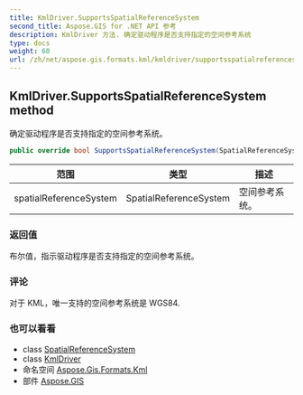 ```yaml
---
title: KmlDriver.SupportsSpatialReferenceSystem
second_title: Aspose.GIS for .NET API 参考
description: KmlDriver 方法. 确定驱动程序是否支持指定的空间参考系统
type: docs
weight: 60
url: /zh/net/aspose.gis.formats.kml/kmldriver/supportsspatialreferencesystem/
---
```

## KmlDriver.SupportsSpatialReferenceSystem method

确定驱动程序是否支持指定的空间参考系统。

```csharp
public override bool SupportsSpatialReferenceSystem(SpatialReferenceSystem spatialReferenceSystem)
```

| 范围 | 类型 | 描述 |
| --- | --- | --- |
| spatialReferenceSystem | SpatialReferenceSystem | 空间参考系统。 |

### 返回值

布尔值，指示驱动程序是否支持指定的空间参考系统。

### 评论

对于 KML，唯一支持的空间参考系统是 WGS84.

### 也可以看看

* class [SpatialReferenceSystem](../../../aspose.gis.spatialreferencing/spatialreferencesystem/)
* class [KmlDriver](../)
* 命名空间 [Aspose.Gis.Formats.Kml](../../kmldriver/)
* 部件 [Aspose.GIS](../../../)


